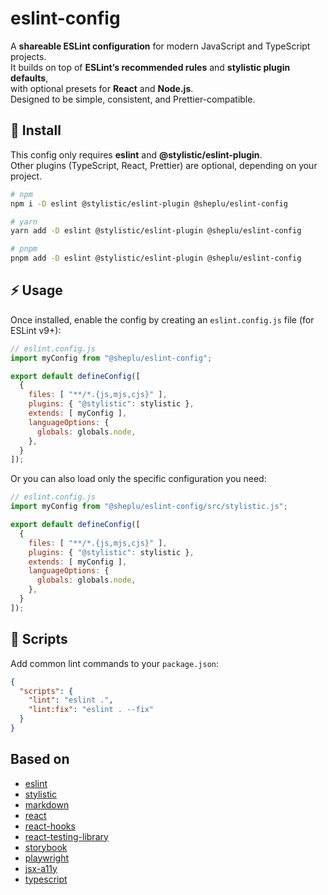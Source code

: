 # eslint-config

A **shareable ESLint configuration** for modern JavaScript and TypeScript projects.  
It builds on top of **ESLint’s recommended rules** and **stylistic plugin defaults**,  
with optional presets for **React** and **Node.js**.  
Designed to be simple, consistent, and Prettier-compatible.

## 🚀 Install

This config only requires **eslint** and **@stylistic/eslint-plugin**.  
Other plugins (TypeScript, React, Prettier) are optional, depending on your project.

```bash
# npm
npm i -D eslint @stylistic/eslint-plugin @sheplu/eslint-config

# yarn
yarn add -D eslint @stylistic/eslint-plugin @sheplu/eslint-config

# pnpm
pnpm add -D eslint @stylistic/eslint-plugin @sheplu/eslint-config
```

## ⚡ Usage

Once installed, enable the config by creating an `eslint.config.js` file (for ESLint v9+):

```js
// eslint.config.js
import myConfig from "@sheplu/eslint-config";

export default defineConfig([
  {
    files: [ "**/*.{js,mjs,cjs}" ],
    plugins: { "@stylistic": stylistic },
    extends: [ myConfig ],
    languageOptions: {
      globals: globals.node,
    },
  }
]);
```

Or you can also load only the specific configuration you need:

```js
// eslint.config.js
import myConfig from "@sheplu/eslint-config/src/stylistic.js";

export default defineConfig([
  {
    files: [ "**/*.{js,mjs,cjs}" ],
    plugins: { "@stylistic": stylistic },
    extends: [ myConfig ],
    languageOptions: {
      globals: globals.node,
    },
  }
]);
```

## 📝 Scripts

Add common lint commands to your `package.json`:

```json
{
  "scripts": {
    "lint": "eslint .",
    "lint:fix": "eslint . --fix"
  }
}
```

## Based on

* [eslint](https://github.com/eslint/eslint)
* [stylistic](https://github.com/eslint-stylistic/eslint-stylistic)
* [markdown](https://github.com/eslint/markdown/tree/main)
* [react](https://github.com/jsx-eslint/eslint-plugin-react)
* [react-hooks](https://github.com/facebook/react/tree/main/packages/eslint-plugin-react-hooks)
* [react-testing-library](https://github.com/testing-library/eslint-plugin-testing-library/tree/main)
* [storybook](https://github.com/storybookjs/eslint-plugin-storybook)
* [playwright](https://github.com/mskelton/eslint-plugin-playwright)
* [jsx-a11y](https://github.com/jsx-eslint/eslint-plugin-jsx-a11y)
* [typescript](https://github.com/typescript-eslint/typescript-eslint)
